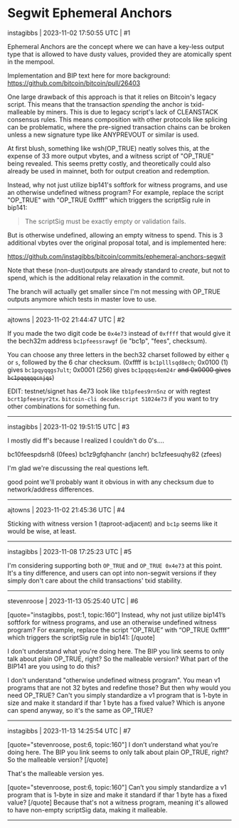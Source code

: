 # Segwit Ephemeral Anchors

instagibbs | 2023-11-02 17:50:55 UTC | #1

Ephemeral Anchors are the concept where we can have a key-less output type that is allowed to have dusty values, provided they are atomically spent in the mempool.

Implementation and BIP text here for more background: https://github.com/bitcoin/bitcoin/pull/26403

One large drawback of this approach is that it relies on Bitcoin's legacy script. This means that the transaction *spending* the anchor is txid-malleable by miners. This is due to legacy script's lack of CLEANSTACK consensus rules. This means composition with other protocols like splicing can be problematic, where the pre-signed transaction chains can be broken unless a new signature type like ANYPREVOUT or similar is used.

At first blush, something like wsh(OP_TRUE) neatly solves this, at the expense of 33 more output vbytes, and a witness script of "OP_TRUE" being revealed. This seems pretty costly, and theoretically could also already be used in mainnet, both for output creation and redemption.

Instead, why not just utilize bip141's softfork for witness programs, and use an otherwise undefined witness program? For example, replace the script "OP_TRUE" with "OP_TRUE 0xffff" which triggers the scriptSig rule in bip141:

> The scriptSig must be exactly empty or validation fails.

But is otherwise undefined, allowing an empty witness to spend. This is 3 additional vbytes over the original proposal total, and is implemented here:

https://github.com/instagibbs/bitcoin/commits/ephemeral-anchors-segwit

Note that these (non-dust)outputs are already standard to *create*, but not to spend, which is the additional relay relaxation in the commit.

The branch will actually get smaller since I'm not messing with OP_TRUE outputs anymore which tests in master love to use.

-------------------------

ajtowns | 2023-11-02 21:44:47 UTC | #2

If you made the two digit code be `0x4e73` instead of `0xffff` that would give it the bech32m address `bc1pfeessrawgf` (ie "bc1p", "fees", checksum).

You can choose any three letters in the bech32 charset followed by either `q` or `s`, followed by the 6 char checksum. (0xffff is `bc1plllsqd8ech`; 0x0100 (1) gives `bc1pqyqqgs7ult`; 0x0001 (256) gives `bc1pqqqs4em24r` ~~and 0x0000 gives `bc1pqqqqqcnjqs`~~)

EDIT: testnet/signet has 4e73 look like `tb1pfees9rn5nz` or with regtest `bcrt1pfeesnyr2tx`. `bitcoin-cli decodescript 51024e73` if you want to try other combinations for something fun.

-------------------------

instagibbs | 2023-11-02 19:51:15 UTC | #3

I mostly did ff's because I realized I couldn't do 0's....

bc10feespdsrh8 (0fees)
bc1z9gfqhanchr (anchr)
bc1zfeesuqhy82 (zfees)

I'm glad we're discussing the real questions left.

good point we'll probably want it obvious in with any checksum due to network/address differences.

-------------------------

ajtowns | 2023-11-02 21:45:36 UTC | #4

Sticking with witness version 1 (taproot-adjacent) and `bc1p` seems like it would be wise, at least.

-------------------------

instagibbs | 2023-11-08 17:25:23 UTC | #5

I'm considering supporting both `OP_TRUE` and `OP_TRUE 0x4e73` at this point. It's a tiny difference, and users can opt into non-segwit versions if they simply don't care about the child transactions' txid stability.

-------------------------

stevenroose | 2023-11-13 05:25:40 UTC | #6

[quote="instagibbs, post:1, topic:160"]
Instead, why not just utilize bip141’s softfork for witness programs, and use an otherwise undefined witness program? For example, replace the script “OP_TRUE” with “OP_TRUE 0xffff” which triggers the scriptSig rule in bip141:
[/quote]

I don't understand what you're doing here. The BIP you link seems to only talk about plain OP_TRUE, right? So the malleable version? What part of the BIP141 are you using to do this?

I don't understand "otherwise undefined witness program". You mean v1 programs that are not 32 bytes and redefine those? But then why would you need OP_TRUE? Can't you simply standardize a v1 program that is 1-byte in size and make it standard if thar 1 byte has a fixed value? Which is anyone can spend anyway, so it's the same as OP_TRUE?

-------------------------

instagibbs | 2023-11-13 14:25:54 UTC | #7

[quote="stevenroose, post:6, topic:160"]
I don’t understand what you’re doing here. The BIP you link seems to only talk about plain OP_TRUE, right? So the malleable version?
[/quote]

That's the malleable version yes.

[quote="stevenroose, post:6, topic:160"]
Can’t you simply standardize a v1 program that is 1-byte in size and make it standard if thar 1 byte has a fixed value?
[/quote]
Because that's not a witness program, meaning it's allowed to have non-empty scriptSig data, making it malleable.

-------------------------

